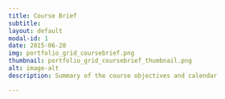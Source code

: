 ```yaml
---
title: Course Brief
subtitle: 
layout: default
modal-id: 1
date: 2015-06-20
img: portfolio_grid_coursebrief.png
thumbnail: portfolio_grid_coursebrief_thumbnail.png
alt: image-alt
description: Summary of the course objectives and calendar

---
```

